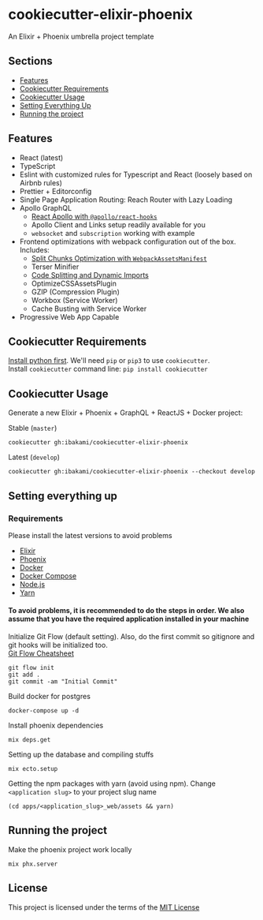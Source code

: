 # cookiecutter-elixir-phoenix

An Elixir + Phoenix umbrella project template

## Sections

- [Features](#-features)
- [Cookiecutter Requirements](#cookiecutter-requirements)
- [Cookiecutter Usage](#-cookiecutter-usage)
- [Setting Everything Up](#setting-everything-up)
- [Running the project](#running-the-project)

## Features

- React (latest)
- TypeScript
- Eslint with customized rules for Typescript and React (loosely based on Airbnb rules)
- Prettier + Editorconfig
- Single Page Application Routing: Reach Router with Lazy Loading
- Apollo GraphQL
  - [React Apollo with `@apollo/react-hooks`](https://blog.apollographql.com/apollo-client-now-with-react-hooks-676d116eeae2)
  - Apollo Client and Links setup readily available for you
  - `websocket` and `subscription` working with example
- Frontend optimizations with webpack configuration out of the box. Includes:
  - [Split Chunks Optimization with `WebpackAssetsManifest`](https://medium.com/hackernoon/the-100-correct-way-to-split-your-chunks-with-webpack-f8a9df5b7758)
  - Terser Minifier
  - [Code Splitting and Dynamic Imports](https://medium.com/@ohsiwon/code-splitting-with-dynamic-import-test-and-learn-28bc2a06d1b8)
  - OptimizeCSSAssetsPlugin
  - GZIP (Compression Plugin)
  - Workbox (Service Worker)
  - Cache Busting with Service Worker
- Progressive Web App Capable

## Cookiecutter Requirements

[Install python first](https://www.python.org/downloads/). We'll need `pip` or `pip3` to use `cookiecutter`.  
Install `cookiecutter` command line: `pip install cookiecutter`

## Cookiecutter Usage

Generate a new Elixir + Phoenix + GraphQL + ReactJS + Docker project:

Stable (`master`)

```
cookiecutter gh:ibakami/cookiecutter-elixir-phoenix
```

Latest (`develop`)

```
cookiecutter gh:ibakami/cookiecutter-elixir-phoenix --checkout develop
```

<!--
Dont really think we'll need this in this section
Websocket URL:

```
ws://localhost:4000/socket
``` -->

## Setting everything up

### Requirements

Please install the latest versions to avoid problems

- [Elixir](https://elixir-lang.org/install.html)
- [Phoenix](https://hexdocs.pm/phoenix/installation.html)
- [Docker](https://docs.docker.com/install/)
- [Docker Compose](https://docs.docker.com/compose/install/)
- [Node.js](https://nodejs.org/en/)
- [Yarn](https://yarnpkg.com/lang/en/)

#### To avoid problems, it is recommended to do the steps in order. We also assume that you have the required application installed in your machine

Initialize Git Flow (default setting). Also, do the first commit so gitignore and git hooks will be initialized too.  
[Git Flow Cheatsheet](https://danielkummer.github.io/git-flow-cheatsheet/)

```
git flow init
git add .
git commit -am "Initial Commit"
```

Build docker for postgres

```
docker-compose up -d
```

Install phoenix dependencies

```
mix deps.get
```

Setting up the database and compiling stuffs

```
mix ecto.setup
```

Getting the npm packages with yarn (avoid using npm). Change `<application slug>` to your project slug name

```
(cd apps/<application_slug>_web/assets && yarn)
```

## Running the project

Make the phoenix project work locally

```
mix phx.server
```

## License

This project is licensed under the terms of the [MIT License](/LICENSE)
